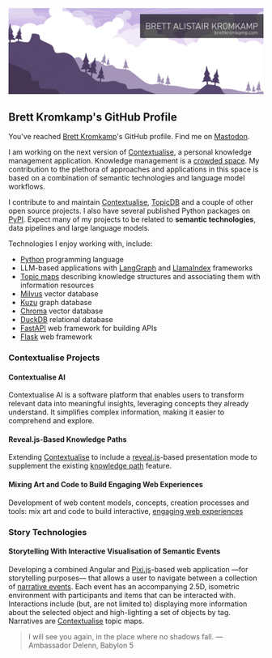 ![Brett Kromkamp - brettkromkamp.com](https://github.com/brettkromkamp/brettkromkamp/blob/master/resources/banner2.png)

## Brett Kromkamp's GitHub Profile

You've reached [Brett Kromkamp](https://brettkromkamp.com/)'s GitHub profile. Find me on [Mastodon](https://indieweb.social/@brettkromkamp).

I am working on the next version of [Contextualise](https://contextualise.dev/), a personal knowledge management application. Knowledge management is a [crowded space](https://github.com/brettkromkamp/awesome-knowledge-management). My contribution to the plethora of approaches and applications in this space is based on a combination of semantic technologies and language model workflows.

I contribute to and maintain [Contextualise](https://github.com/brettkromkamp/contextualise), [TopicDB](https://github.com/brettkromkamp/topic-db) and a couple of other open source projects. I also have several published Python packages on [PyPI](https://pypi.org/user/brettkromkamp/). Expect many of my projects to be related to __semantic technologies__, data pipelines and large language models.

Technologies I enjoy working with, include:

* [Python](https://www.python.org/) programming language
* LLM-based applications with [LangGraph](https://www.langchain.com/langgraph) and [LlamaIndex](https://www.llamaindex.ai/) frameworks
* [Topic maps](https://ontopia.net/topicmaps/materials/tao.html) describing knowledge structures and associating them with information resources
* [Milvus](https://milvus.io/docs) vector database
* [Kuzu](https://docs.kuzudb.com/) graph database
* [Chroma](https://docs.trychroma.com/docs/overview/introduction) vector database
* [DuckDB](https://duckdb.org/docs/stable/) relational database
* [FastAPI](https://fastapi.tiangolo.com/) web framework for building APIs
* [Flask](https://flask.palletsprojects.com/en/2.2.x/) web framework

### Contextualise Projects

#### Contextualise AI

Contextualise AI is a software platform that enables users to transform relevant data into meaningful insights, leveraging concepts they already understand. It simplifies complex information, making it easier to comprehend and explore.

#### Reveal.js-Based Knowledge Paths

Extending [Contextualise](https://contextualise.dev/) to include a [reveal.js](https://revealjs.com/)-based presentation mode to supplement the existing [knowledge path](https://brettkromkamp.com/posts/knowledge-paths/) feature.

#### Mixing Art and Code to Build Engaging Web Experiences

Development of web content models, concepts, creation processes and tools: mix art and code to build interactive, [engaging web experiences](https://brettkromkamp.com/posts/engaging-web-experiences/)

### Story Technologies

#### Storytelling With Interactive Visualisation of Semantic Events

Developing a combined Angular and [Pixi.js](https://pixijs.com/)-based web application &mdash;for storytelling purposes&mdash; that allows a user to navigate between a collection of [narrative events](https://brettkromkamp.com/posts/narrative-events/). Each event has an accompanying 2.5D, isometric environment with participants and items that can be interacted with. Interactions include (but, are not limited to) displaying more information about the selected object and high-lighting a set of objects by tag. Narratives are [Contextualise](https://contextualise.dev/) topic maps.

> I will see you again, in the place where no shadows fall. &mdash; Ambassador Delenn, Babylon 5
